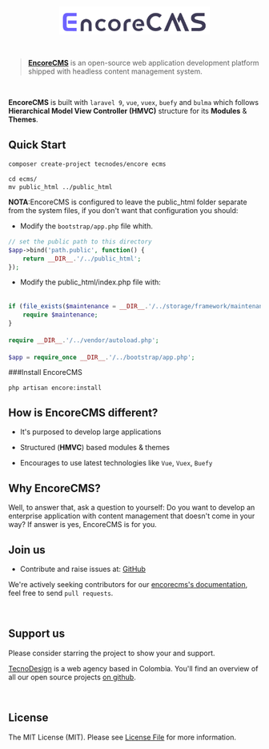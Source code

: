 <br/>
<p align="center">
    <img src="https://raw.githubusercontent.com/tecnodesignc/encorecms/master/resources/assets/images/logo.png" width="300" />
</p>

<br/>

> **[EncoreCMS](https://www.tecnodesign.com.ci/encorecms)** is an open-source web application development platform shipped with headless content management system.

<br/>

**EncoreCMS** is built  with `laravel 9`, `vue`, `vuex`, `buefy` and `bulma` which follows **Hierarchical Model View Controller (HMVC)** structure for its **Modules** & **Themes**.

## Quick Start
```shell
composer create-project tecnodes/encore ecms
```

```shell
cd ecms/ 
mv public_html ../public_html 
```


**NOTA**:EncoreCMS is configured to leave the public_html folder separate from the system files, if you don't want that configuration you should:

- Modify the `bootstrap/app.php` file whith.
```php
// set the public path to this directory
$app->bind('path.public', function() {
    return __DIR__.'/../public_html';
});
```
- Modify the public_html/index.php file with:
```php

if (file_exists($maintenance = __DIR__.'/../storage/framework/maintenance.php')) {
    require $maintenance;
}

require __DIR__.'/../vendor/autoload.php';

$app = require_once __DIR__.'/../bootstrap/app.php';
```
###Install EncoreCMS

```shell
php artisan encore:install
```

## How is EncoreCMS different?

- It's purposed to develop large applications

- Structured (**HMVC**) based modules & themes

- Encourages to use latest technologies like `Vue`, `Vuex`, `Buefy`


## Why EncoreCMS?

Well, to answer that, ask a question to yourself: Do you want to develop an enterprise application with content management that doesn't come in your way? If answer is yes, EncoreCMS is for you.

## Join us
- Contribute and raise issues at: [GitHub](https://github.com/tecnodesignc/encorecms)

We're actively seeking contributors for our [encorecms's documentation](https://github.com/tecnodesignc/encorecms), feel free to send `pull requests`.

<br/>

## Support us

Please consider starring the project to show your and support.

[TecnoDesign](https://tecnodesign.com.co) is a web agency based in Colombia. You'll find an overview of all our open source projects [on github](https://github.com/tecnodesignc).


<br/>

## License

The MIT License (MIT). Please see [License File](LICENSE) for more information.

<br/>

[license-url]: LICENSE.md
[license-image]: https://img.shields.io/github/license/tecnodesignc/encorecms?style=for-the-badge

[synk-image]: https://img.shields.io/snyk/vulnerabilities/github/tecnodesignc/encorecms?label=Synk%20Vulnerabilities&style=for-the-badge
[synk-url]: https://snyk.io/test/github/tecnodesignc/encorecms?targetFile=package.json "synk"
